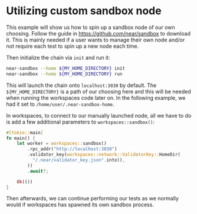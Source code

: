# Utilizing custom sandbox node

This example will show us how to spin up a sandbox node of our own choosing. Follow the guide in <https://github.com/near/sandbox> to download it. This is mainly needed if a user wants to manage their own node and/or not require each test to spin up a new node each time.

Then initialize the chain via `init` and run it:

```sh
near-sandbox --home ${MY_HOME_DIRECTORY} init
near-sandbox --home ${MY_HOME_DIRECTORY} run
```

This will launch the chain onto `localhost:3030` by default. The `${MY_HOME_DIRECTORY}` is a path of our choosing here and this will be needed when running the workspaces code later on. In the following example, we had it set to `/home/user/.near-sandbox-home`.

In workspaces, to connect to our manually launched node, all we have to do is add a few additional parameters to `workspaces::sandbox()`:

```rs
#[tokio::main]
fn main() {
    let worker = workspaces::sandbox()
        .rpc_addr("http://localhost:3030")
        .validator_key(workspaces::network::ValidatorKey::HomeDir(
          "/.near/validator_key.json".into(),
        ))
        .await?;

    Ok(())
}
```

Then afterwards, we can continue performing our tests as we normally would if workspaces has spawned its own sandbox process.
